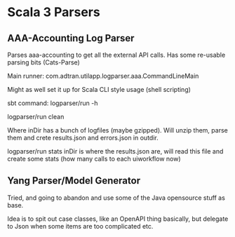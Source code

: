 # Scala 3 Parsers

## AAA-Accounting Log Parser
Parses aaa-accounting to get all the external API calls.
Has some re-usable parsing bits (Cats-Parse)

Main runner: com.adtran.utilapp.logparser.aaa.CommandLineMain

Might as well set it up for Scala CLI style usage (shell scripting)

sbt command:
logparser/run -h


logparser/run clean <inDir> <outDir>

Where inDir has a bunch of logfiles (maybe gzipped). Will unzip them, parse them and crete results.json and errors.json in outdir.


logparser/run stats <inDir>
inDir is where the results.json are, will read this file and create some stats (how many calls to each uiworkflow now)



## Yang Parser/Model Generator

Tried, and going to abandon and use some of the Java opensource stuff as base.

Idea is to spit out case classes, like an OpenAPI thing basically, but delegate to Json
when some items are too complicated etc.

